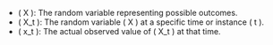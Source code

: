 
- \( X \): The random variable representing possible outcomes.
- \( X_t \): The random variable \( X \) at a specific time or instance \( t \).
- \( x_t \): The actual observed value of \( X_t \) at that time.